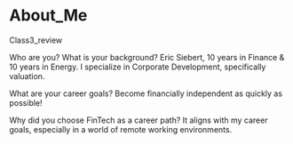 # About_Me
Class3_review

Who are you? What is your background?
Eric Siebert, 10 years in Finance & 10 years in Energy. I specialize in Corporate Development, specifically valuation. 

What are your career goals?
Become financially independent as quickly as possible!

Why did you choose FinTech as a career path?
It aligns with my career goals, especially in a world of remote working environments.



